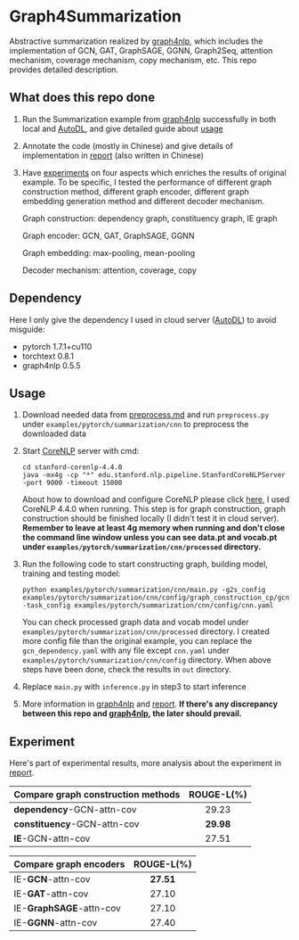 # Graph4Summarization

Abstractive summarization realized by [graph4nlp](https://github.com/graph4ai/graph4nlp), which includes the implementation of GCN, GAT, GraphSAGE, GGNN, Graph2Seq, attention mechanism, coverage mechanism, copy mechanism, etc. This repo provides detailed description.

## What does this repo done

1. Run the Summarization example from [graph4nlp](https://github.com/graph4ai/graph4nlp) successfully in both local and [AutoDL](https://www.autodl.com/register?code=ed898b66-46ba-45a2-8ef8-1b4d6127f8ae), and give detailed guide about [usage](#Usage)

2. Annotate the code (mostly in Chinese) and give details of implementation in [report](./report.md) (also written in Chinese)

3. Have [experiments](#Experiment) on four aspects which enriches the results of original example. To be specific, I tested the performance of different graph construction method, different graph encoder, different graph embedding generation method and different decoder mechanism.

   Graph construction: dependency graph, constituency graph, IE graph

   Graph encoder: GCN, GAT, GraphSAGE, GGNN

   Graph embedding: max-pooling, mean-pooling

   Decoder mechanism: attention, coverage, copy

## Dependency

Here I only give the dependency I used in cloud server ([AutoDL](https://www.autodl.com/register?code=ed898b66-46ba-45a2-8ef8-1b4d6127f8ae)) to avoid misguide:

- pytorch 1.7.1+cu110
- torchtext 0.8.1
- graph4nlp 0.5.5

## Usage

1. Download needed data from [preprocess.md](./examples/pytorch/summarization/cnn/raw/prerpocess.md) and run `preprocess.py` under `examples/pytorch/summarization/cnn` to preprocess the downloaded data

2. Start [CoreNLP](https://stanfordnlp.github.io/CoreNLP/) server with cmd:

   ```
   cd stanford-corenlp-4.4.0
   java -mx4g -cp "*" edu.stanford.nlp.pipeline.StanfordCoreNLPServer -port 9000 -timeout 15000
   ```

   About how to download and configure CoreNLP please click [here](https://stanfordnlp.github.io/CoreNLP/), I used CoreNLP 4.4.0 when running. This step is for graph construction, graph construction should be finished locally (I didn't test it in cloud server). **Remember to leave at least 4g memory when running and don't close the command line window unless you can see data.pt and vocab.pt under `examples/pytorch/summarization/cnn/processed` directory.**

3. Run the following code to start constructing graph, building model, training and testing model:

   ```
   python examples/pytorch/summarization/cnn/main.py -g2s_config examples/pytorch/summarization/cnn/config/graph_construction_cp/gcn_dependency.yaml -task_config examples/pytorch/summarization/cnn/config/cnn.yaml
   ```

   You can check processed graph data and vocab model under `examples/pytorch/summarization/cnn/processed` directory. I created more config file than the original example, you can replace the `gcn_dependency.yaml` with any file except `cnn.yaml` under `examples/pytorch/summarization/cnn/config` directory. When above steps have been done, check the results in `out` directory.

4. Replace `main.py` with `inference.py` in step3 to start inference

5. More information in [graph4nlp](https://github.com/graph4ai/graph4nlp) and [report](./report.md). **If there's any discrepancy between this repo and [graph4nlp](https://github.com/graph4ai/graph4nlp), the later should prevail.**

## Experiment

Here's part of experimental results, more analysis about the experiment in [report](./report.md).

| Compare graph construction methods | ROUGE-L(%) |
| ---------------------------------- | :--------: |
| **dependency**-GCN-attn-cov        |   29.23    |
| **constituency**-GCN-attn-cov      | **29.98**  |
| **IE**-GCN-attn-cov                |   27.51    |

| Compare graph encoders    | ROUGE-L(%) |
| ------------------------- | :--------: |
| IE-**GCN**-attn-cov       | **27.51**  |
| IE-**GAT**-attn-cov       |   27.10    |
| IE-**GraphSAGE**-attn-cov |   27.10    |
| IE-**GGNN**-attn-cov      |   27.40    |